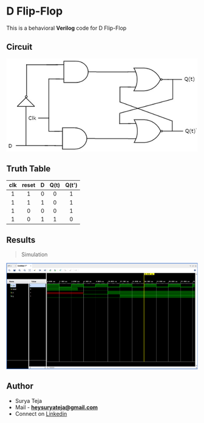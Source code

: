 # D Flip-Flop

This is a behavioral **Verilog** code for D Flip-Flop

## Circuit

![](https://github.com/TheSuryaTeja/RTL-Design/blob/master/Flip-Flops/D_FLIP_FLOP/d_flipflop.jpg?raw=true)

## Truth Table

<center>

| clk | reset | D | Q(t) | Q(t') |
|:---:|:-----:|:-:|:----:|:-----:|
|  1  |   1   | 0 |   0  |   1   |
|  1  |   1   | 1 |   0  |   1   |
|  1  |   0   | 0 |   0  |   1   |
|  1  |   0   | 1 |   1  |   0   |

</center>

## Results

>Simulation

![](https://github.com/TheSuryaTeja/RTL-Design/blob/master/Flip-Flops/D_FLIP_FLOP/simulation.PNG?raw=true)

## Author
* Surya Teja 
* Mail - **heysuryateja@gmail.com**
* Connect on [Linkedin](https://www.linkedin.com/in/suryateja2000/)
